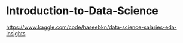 # Introduction-to-Data-Science
https://www.kaggle.com/code/haseebkn/data-science-salaries-eda-insights
